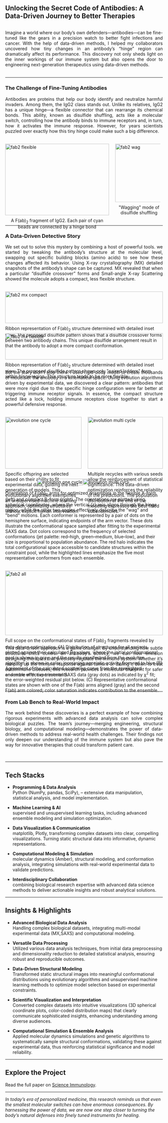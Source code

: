 ## Unlocking the Secret Code of Antibodies: A Data-Driven Journey to Better Therapies

<div style="text-align: justify; margin: 2rem 0;">
Imagine a world where our body’s own defenders—antibodies—can be fine-tuned like the gears in a precision watch to better fight infections and cancer. With the help of data-driven methods, I helped my collaborators uncovered how tiny changes in an antibody’s “hinge” region can dramatically affect its performance. This discovery not only sheds light on the inner workings of our immune system but also opens the door to engineering next-generation therapeutics using data-driven methods.
</div>

---

### The Challenge of Fine-Tuning Antibodies

<div style="text-align: justify;">
Antibodies are proteins that help our body identify and neutralize harmful invaders. Among them, the IgG2 class stands out. Unlike its relatives, IgG2 has a unique hinge—a flexible connector that can rearrange its chemical bonds. This ability, known as disulfide shuffling, acts like a molecular switch, controlling how the antibody binds to immune receptors and, in turn, how it activates the immune response. However, for years scientists puzzled over exactly how this tiny hinge could make such a big difference.
</div>

<div style="display: flex; justify-content: center; gap: 20px; margin: 2rem 0;">
  <figure style="margin: 0;">
    <img src="images/fab_flexible.gif" alt="fab2 flexible" style="width: 100%; height: auto; object-fit: cover;">
    <figcaption style="text-align: center; margin-top: 0.5rem;">A F(ab)<sub>2</sub> fragment of IgG2. Each pair of cyan beads are connected by a hinge bond</figcaption>
  </figure>
  <figure style="margin: 0;">
    <img src="images/fab_wag.gif" alt="fab2 wag" style="width: 100%; height: 186px; object-fit: contain; clip-path: inset(0% 5% 0% 0%);">
    <figcaption style="text-align: center; margin-top: 0.5rem;">"Wagging" mode of disulfide shuffling</figcaption>
  </figure>
</div>

---

### A Data-Driven Detective Story

<div style="text-align: justify;">
We set out to solve this mystery by combining a host of powerful tools. we started by tweaking the antibody’s structure at the molecular level, swapping out specific building blocks (amino acids) to see how these changes affected its behavior. Using X-ray crystallography (MX) detailed snapshots of the antibody’s shape can be captured. MX revealed that when a particular “disulfide crossover” forms and Small-angle X-ray Scattering showed the molecule adopts a compact, less flexible structure.
</div>

<div style="display: flex; justify-content: center; gap: 20px; margin: 2rem 0;">
  <figure style="margin: 0;">
    <img src="images/fab_compact.png" alt="fab2 mx compact" style="width: 100%; height: auto; object-fit: cover;">
    <figcaption style="margin-top: 0.5rem;">Ribbon representation of F(ab)<sub>2</sub> structure determined with detailed inset view. The proposed disulfide pattern shows that a disulfide crossover forms between two antibody chains. This unique disulfide arrangement result in that the antibody to adopt a more compact conformation.</figcaption>
  </figure>
</div>

<div style="display: flex; justify-content: center; gap: 20px; margin: 2rem 0;">
  <figure style="margin: 0;">
    <img src="images/fab_flexible.png" alt="fab2 mx flexible" style="width: 100%; height: auto; object-fit: cover;">
    <figcaption style="margin-top: 0.5rem;">Ribbon representation of F(ab)<sub>2</sub> structure determined  with detailed inset view. The proposed disulfide pattern shows only "paired ladders" form within hinge region. This structure tends to be more flexible.</figcaption>
  </figure>
</div>

<div style="text-align: justify;">
But the story didn’t stop there. I used rigid-body model to create thousands of models of the antibody in a kinematical space. Using evolution algorithms driven by experimental data, we discovered a clear pattern: antibodies that were more rigid due to the specific hinge configuration were far better at triggering immune receptor signals. In essence, the compact structure acted like a lock, holding immune receptors close together to start a powerful defensive response.
</div>

<div style="display: flex; justify-content: center; gap: 20px; margin: 2rem 0;">
  <figure style="margin: 0;">
    <img src="images/fab_one_cycle.webp" alt="evolution one cycle" style="width: 100%; height: auto; object-fit: cover;">
    <figcaption style="overflow-wrap: break-word; hyphens: auto; margin-top: 0.5rem;">Specific offspring are selected based on their ability to fit experimental data, guiding the next generation of models. This evolutionary algorithm exemplifies an unsupervised machine learning approach, optimizing structures without explicit human intervention.</figcaption>
  </figure>
  <figure style="margin: 0;">
    <img src="images/fab_multi_cycle.webp" alt="evolution multi cycle" style="width: 100%; height: auto; object-fit: cover;">
    <figcaption style="overflow-wrap: break-word; hyphens: auto; margin-top: 0.5rem;">Multiple recycles with various seeds allow the reinforcement of statistical significance. This data-driven optimization reinforces the reliability of the predictions. The population distribution at the end of the modeling expresses the best fitted subensembles.</figcaption>
  </figure>
</div>

<div style="display: flex; justify-content: center; margin: 1rem 0;">
  <figure style="margin: 0;">
    <img src="images/A_form.webp" alt="evolution one cycle" style="width: 100%; height: auto; object-fit: cover;">
  </figure>
  <figure style="margin: 0;">
    <img src="images/B_form.webp" alt="evolution multi cycle" style="width: 100%; height: auto; object-fit: contain; clip-path: inset(0% 5% 0% 0%);">
  </figure>
</div>
<figcaption style="overflow-wrap: break-word; hyphens: auto; margin-top: 0rem;">Orientation of F(ab)<sub>2</sub> arms for optimized ensembles in the flexible A-form (left) and compact B-form (right).
The orientations are plotted using spherical coordinates, where the vertical (z) axis aligns through the hinge region, while the other two angles effectively describe the "wag" and "bend" motions. Each conformer is represented by a pair of dots on the hemisphere surface, indicating endpoints of the arm vector. These dots illustrate the conformational space sampled after fitting to the experimental SAXS data. Dot colors correspond to the frequency of selected conformations (jet palette: red–high, green–medium, blue–low), and their size is proportional to population abundance. The red halo indicates the total configurational space accessible to candidate structures within the constraint pool, while the highlighted lines emphasize the five most representative conformers from each ensemble.
</figcaption>

<div style="display: flex; justify-content: center; gap: 20px; margin: 2rem 0;">
  <figure style="margin: 0;">
    <img src="images/fab_all.jpg" alt="fab2 all" style="width: 100%; height: auto; object-fit: cover;">
    <figcaption style="margin-top: 0.5rem;">Full scope on the conformational states of F(ab)<sub>2</sub> fragments revealed by data-driven optimization. (A) Distribution of structures for all variants plotted against their calculated Rg values, where the initial conformational pool is shown in gray, and the results manifested from the evolution algorithm is shown in color; increasing
agonistic activity from red to blue (B) Agreement of the calculated scattering curve from the reweighted ensemble with experimental SAXS data (gray dots) as indicated by &#967;<sup>2</sup> fit; the error-weighted residual plot below. (C) Representative conformational states are shown with one of the F(ab) arms aligned (gray) and the second F(ab) arm colored; color saturation indicates contribution to the ensemble.
    </figcaption>
  </figure>
</div>

<div style="text-align: justify;">
This data-driven approach is a game changer. By understanding how subtle structural shifts control an antibody’s activity, we can now envision designing therapies that precisely regulate the immune system. Whether it’s ramping up the immune response against tumors or dialing it down to treat autoimmune diseases, this research provides a molecular blueprint for safer and more effective treatments.
</div>

&nbsp;

---

### From Lab Bench to Real-World Impact

<div style="text-align: justify;">
<p>The work behind these discoveries is a perfect example of how combining rigorous experiments with advanced data analysis can solve complex biological puzzles. The team’s journey—merging engineering, structural biology, and computational modeling—demonstrates the power of data-driven methods to address real-world health challenges. Their findings not only deepen our understanding of the immune system but also pave the way for innovative therapies that could transform patient care.</p>
</div>

&nbsp;

---

## Tech Stacks

- **Programming & Data Analysis**  
  Python (NumPy, pandas, SciPy), – extensive data manipulation, statistical analysis, and model implementation.

- **Machine Learning & AI**  
  supervised and unsupervised learning tasks, including advanced ensemble modeling and simulation optimization.

- **Data Visualization & Communication**  
  matplotlib, Plotly, transforming complex datasets into clear, compelling visualizations. Turning static structural data into informative, dynamic representations.

- **Computational Modeling & Simulation**  
  molecular dynamics (Amber), structural modeling, and conformation analysis, integrating simulations with real-world experimental data to validate predictions.

- **Interdisciplinary Collaboration**  
  combining biological research expertise with advanced data science methods to deliver actionable insights and robust analytical solutions.

---

## Insights & Highlights

- **Advanced Biological Data Analysis**  
   Handling complex biological datasets, integrating multi-modal experimental data (MX,SAXS) and computational modeling.

- **Versatile Data Processing**  
   Utilized various data analysis techniques, from initial data preprocessing and dimensionality reduction to detailed statistical analysis, ensuring robust and reproducible outcomes.

- **Data-Driven Structural Modeling**  
   Transformed static structural images into meaningful conformational distributions using evolutionary algorithms and unsupervised machine learning methods to optimize model selection based on experimental constraints.

- **Scientific Visualization and Interpretation**  
   Converted complex datasets into intuitive visualizations (3D spherical coordinate plots, color-coded distribution maps) that clearly communicate sophisticated insights, enhancing understanding among diverse audiences.

- **Computational Simulation & Ensemble Analysis**  
   Applied molecular dynamics simulations and genetic algorithms to systematically sample structural conformations, validating these against experimental data, thus reinforcing statistical significance and model reliability.

---

## Explore the Project

Read the full paper on <a class="inline-link" href="https://www.science.org/doi/10.1126/sciimmunol.abm3723">Science Immunology</a>.

---

_In today’s era of personalized medicine, this research reminds us that even the smallest molecular switches can have enormous consequences. By harnessing the power of data, we are now one step closer to turning the body’s natural defenses into finely tuned instruments for healing._
